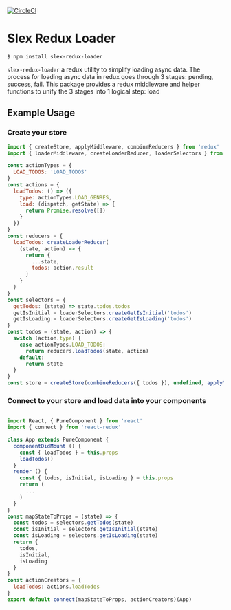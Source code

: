 [![CircleCI](https://circleci.com/gh/alexstroukov/slex-redux-loader.svg?style=svg)](https://circleci.com/gh/alexstroukov/slex-redux-loader)

# Slex Redux Loader

```
$ npm install slex-redux-loader
```

`slex-redux-loader` a redux utility to simplify loading async data. The process for loading async data in redux goes through 3 stages: pending, success, fail. This package provides a redux middleware and helper functions to unify the 3 stages into 1 logical step: load

## Example Usage

### Create your store

```javascript
import { createStore, applyMiddleware, combineReducers } from 'redux'
import { loaderMiddleware, createLoaderReducer, loaderSelectors } from 'slex-redux-loader'

const actionTypes = {
  LOAD_TODOS: 'LOAD_TODOS'
}
const actions = {
  loadTodos: () => ({
    type: actionTypes.LOAD_GENRES,
    load: (dispatch, getState) => {
      return Promise.resolve([])
    }
  })
}
const reducers = {
  loadTodos: createLoaderReducer(
    (state, action) => {
      return {
        ...state,
        todos: action.result
      }
    }
  )
}
const selectors = {
  getTodos: (state) => state.todos.todos
  getIsInitial = loaderSelectors.createGetIsInitial('todos')
  getIsLoading = loaderSelectors.createGetIsLoading('todos')
}
const todos = (state, action) => {
  switch (action.type) {
    case actionTypes.LOAD_TODOS:
      return reducers.loadTodos(state, action)
    default:
      return state
  }
}
const store = createStore(combineReducers({ todos }), undefined, applyMiddleware(loaderMiddleware))
```

### Connect to your store and load data into your components

```javascript

import React, { PureComponent } from 'react'
import { connect } from 'react-redux'

class App extends PureComponent {
  componentDidMount () {
    const { loadTodos } = this.props
    loadTodos()
  }
  render () {
    const { todos, isInitial, isLoading } = this.props
    return (
      ...
    )
  }
}
const mapStateToProps = (state) => {
  const todos = selectors.getTodos(state)
  const isInitial = selectors.getIsInitial(state)
  const isLoading = selectors.getIsLoading(state)
  return {
    todos,
    isInitial,
    isLoading
  }
}
const actionCreators = {
  loadTodos: actions.loadTodos
}
export default connect(mapStateToProps, actionCreators)(App)

```
